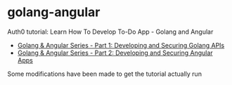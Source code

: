 # golang-angular
Auth0 tutorial: Learn How To Develop To-Do App - Golang and Angular
- [Golang & Angular Series - Part 1: Developing and Securing Golang APIs](https://auth0.com/blog/developing-golang-and-angular-apps-part-1-backend-api/)
- [Golang & Angular Series - Part 2: Developing and Securing Angular Apps](https://auth0.com/blog/developing-golang-and-angular-apps-part-2-angular-front-end/)

Some modifications have been made to get the tutorial actually run

